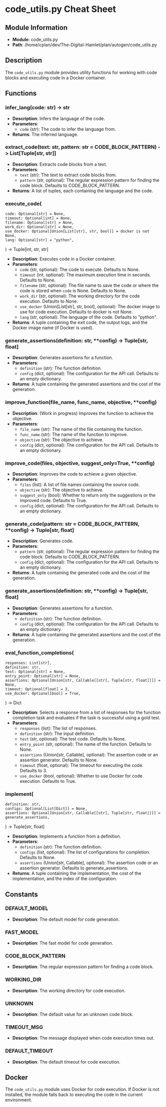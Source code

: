 # code_utils.py Cheat Sheet

## Module Information

- **Module**: code_utils.py
- **Path**: /home/cplan/dev/The-Digital-Hamlet/plan/autogen/code_utils.py

## Description

The `code_utils.py` module provides utility functions for working with code blocks and executing code in a Docker container.

## Functions

### infer_lang(code: str) -> str

- **Description**: Infers the language of the code.
- **Parameters**:
  - `code` (str): The code to infer the language from.
- **Returns**: The inferred language.

### extract_code(text: str, pattern: str = CODE_BLOCK_PATTERN) -> List[Tuple[str, str]]

- **Description**: Extracts code blocks from a text.
- **Parameters**:
  - `text` (str): The text to extract code blocks from.
  - `pattern` (str, optional): The regular expression pattern for finding the code block. Defaults to CODE_BLOCK_PATTERN.
- **Returns**: A list of tuples, each containing the language and the code.

### execute_code(
    code: Optional[str] = None,
    timeout: Optional[int] = None,
    filename: Optional[str] = None,
    work_dir: Optional[str] = None,
    use_docker: Optional[Union[List[str], str, bool]] = docker is not None,
    lang: Optional[str] = "python",
) -> Tuple[int, str, str]

- **Description**: Executes code in a Docker container.
- **Parameters**:
  - `code` (str, optional): The code to execute. Defaults to None.
  - `timeout` (int, optional): The maximum execution time in seconds. Defaults to None.
  - `filename` (str, optional): The file name to save the code or where the code is stored when `code` is None. Defaults to None.
  - `work_dir` (str, optional): The working directory for the code execution. Defaults to None.
  - `use_docker` (Union[List[str], str, bool], optional): The docker image to use for code execution. Defaults to docker is not None.
  - `lang` (str, optional): The language of the code. Defaults to "python".
- **Returns**: A tuple containing the exit code, the output logs, and the Docker image name (if Docker is used).

### generate_assertions(definition: str, **config) -> Tuple[str, float]

- **Description**: Generates assertions for a function.
- **Parameters**:
  - `definition` (str): The function definition.
  - `config` (dict, optional): The configuration for the API call. Defaults to an empty dictionary.
- **Returns**: A tuple containing the generated assertions and the cost of the generation.

### improve_function(file_name, func_name, objective, **config)

- **Description**: (Work in progress) Improves the function to achieve the objective.
- **Parameters**:
  - `file_name` (str): The name of the file containing the function.
  - `func_name` (str): The name of the function to improve.
  - `objective` (str): The objective to achieve.
  - `config` (dict, optional): The configuration for the API call. Defaults to an empty dictionary.

### improve_code(files, objective, suggest_only=True, **config)

- **Description**: Improves the code to achieve a given objective.
- **Parameters**:
  - `files` (list): A list of file names containing the source code.
  - `objective` (str): The objective to achieve.
  - `suggest_only` (bool): Whether to return only the suggestions or the improved code. Defaults to True.
  - `config` (dict, optional): The configuration for the API call. Defaults to an empty dictionary.

### generate_code(pattern: str = CODE_BLOCK_PATTERN, **config) -> Tuple[str, float]

- **Description**: Generates code.
- **Parameters**:
  - `pattern` (str, optional): The regular expression pattern for finding the code block. Defaults to CODE_BLOCK_PATTERN.
  - `config` (dict, optional): The configuration for the API call. Defaults to an empty dictionary.
- **Returns**: A tuple containing the generated code and the cost of the generation.

### generate_assertions(definition: str, **config) -> Tuple[str, float]

- **Description**: Generates assertions for a function.
- **Parameters**:
  - `definition` (str): The function definition.
  - `config` (dict, optional): The configuration for the API call. Defaults to an empty dictionary.
- **Returns**: A tuple containing the generated assertions and the cost of the generation.

### eval_function_completions(
    responses: List[str],
    definition: str,
    test: Optional[str] = None,
    entry_point: Optional[str] = None,
    assertions: Optional[Union[str, Callable[[str], Tuple[str, float]]]] = None,
    timeout: Optional[float] = 3,
    use_docker: Optional[bool] = True,
) -> Dict

- **Description**: Selects a response from a list of responses for the function completion task and evaluates if the task is successful using a gold test.
- **Parameters**:
  - `responses` (list): The list of responses.
  - `definition` (str): The input definition.
  - `test` (str, optional): The test code. Defaults to None.
  - `entry_point` (str, optional): The name of the function. Defaults to None.
  - `assertions` (Union[str, Callable], optional): The assertion code or an assertion generator. Defaults to None.
  - `timeout` (float, optional): The timeout for executing the code. Defaults to 3.
  - `use_docker` (bool, optional): Whether to use Docker for code execution. Defaults to True.

### implement(
    definition: str,
    configs: Optional[List[Dict]] = None,
    assertions: Optional[Union[str, Callable[[str], Tuple[str, float]]]] = generate_assertions,
) -> Tuple[str, float]

- **Description**: Implements a function from a definition.
- **Parameters**:
  - `definition` (str): The function definition.
  - `configs` (list, optional): The list of configurations for completion. Defaults to None.
  - `assertions` (Union[str, Callable], optional): The assertion code or an assertion generator. Defaults to generate_assertions.
- **Returns**: A tuple containing the implementation, the cost of the implementation, and the index of the configuration.

## Constants

### DEFAULT_MODEL

- **Description**: The default model for code generation.

### FAST_MODEL

- **Description**: The fast model for code generation.

### CODE_BLOCK_PATTERN

- **Description**: The regular expression pattern for finding a code block.

### WORKING_DIR

- **Description**: The working directory for code execution.

### UNKNOWN

- **Description**: The default value for an unknown code block.

### TIMEOUT_MSG

- **Description**: The message displayed when code execution times out.

### DEFAULT_TIMEOUT

- **Description**: The default timeout for code execution.

## Docker

The `code_utils.py` module uses Docker for code execution. If Docker is not installed, the module falls back to executing the code in the current environment.

